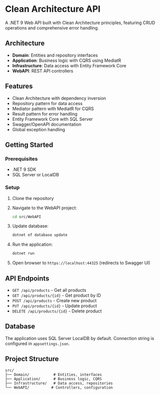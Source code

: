 # Clean Architecture API

A .NET 9 Web API built with Clean Architecture principles, featuring CRUD operations and comprehensive error handling.

## Architecture

- **Domain**: Entities and repository interfaces
- **Application**: Business logic with CQRS using MediatR
- **Infrastructure**: Data access with Entity Framework Core
- **WebAPI**: REST API controllers

## Features

- Clean Architecture with dependency inversion
- Repository pattern for data access
- Mediator pattern with MediatR for CQRS
- Result pattern for error handling
- Entity Framework Core with SQL Server
- Swagger/OpenAPI documentation
- Global exception handling

## Getting Started

### Prerequisites

- .NET 9 SDK
- SQL Server or LocalDB

### Setup

1. Clone the repository
2. Navigate to the WebAPI project:
   ```bash
   cd src/WebAPI
   ```

3. Update database:
   ```bash
   dotnet ef database update
   ```

4. Run the application:
   ```bash
   dotnet run
   ```

5. Open browser to `https://localhost:44325` (redirects to Swagger UI)

## API Endpoints

- `GET /api/products` - Get all products
- `GET /api/products/{id}` - Get product by ID
- `POST /api/products` - Create new product
- `PUT /api/products/{id}` - Update product
- `DELETE /api/products/{id}` - Delete product

## Database

The application uses SQL Server LocalDB by default. Connection string is configured in `appsettings.json`.

## Project Structure

```
src/
├── Domain/           # Entities, interfaces
├── Application/      # Business logic, CQRS
├── Infrastructure/   # Data access, repositories
└── WebAPI/          # Controllers, configuration
```